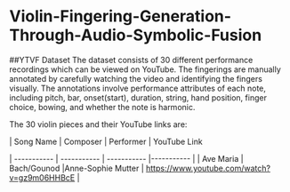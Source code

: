# Violin-Fingering-Generation-Through-Audio-Symbolic-Fusion

##YTVF Dataset
The dataset consists of 30 different performance recordings which can be viewed on YouTube. The fingerings are manually annotated by carefully watching the video and identifying the fingers visually. The annotations involve performance attributes of each note, including pitch, bar, onset(start), duration, string, hand position, finger choice, bowing, and whether the note is harmonic.

The 30 violin pieces and their YouTube links are:

| Song Name      | Composer | Performer | YouTube Link

| ----------- | ----------- | ----------- |----------- |
| Ave Maria   | Bach/Gounod |Anne-Sophie Mutter | https://www.youtube.com/watch?v=gz9m06HHBcE |

			
